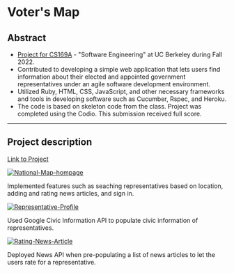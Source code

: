 # Voter's Map 

## Abstract

- [Project for CS169A](https://docs.google.com/document/d/15y-eG0DyoGsoWGvw6jw-ciy7EJ2IJLas96qdQwPbYv8/edit?usp=sharing) - "Software Engineering" at UC Berkeley during Fall 2022.
- Contributed to developing a simple web application that lets users find information about their elected and appointed government representatives under an agile software development environment. 
- Utilized Ruby, HTML, CSS, JavaScript, and other necessary frameworks and tools in developing software such as Cucumber, Rspec, and Heroku.
- The code is based on skeleton code from the class. Project was completed using the Codio. This submission received full score.

---

## Project description

[Link to Project](https://votemap20.herokuapp.com/)

<a href="https://ibb.co/mJyTFHj"><img src="https://i.ibb.co/F6Y3qBr/National-Map-hompage.png" alt="National-Map-hompage" border="0"></a>

Implemented features such as seaching representatives based on location, adding and rating news articles, and sign in. 

<a href="https://imgbb.com/"><img src="https://i.ibb.co/8PnzcmD/Representative-Profile.png" alt="Representative-Profile" border="0"></a>

Used Google Civic Information API to populate civic information of representatives. 

<a href="https://ibb.co/170qt6f"><img src="https://i.ibb.co/BcfZ5NV/Rating-News-Article.png" alt="Rating-News-Article" border="0"></a>

Deployed News API when pre-populating a list of news articles to let the users rate for a representative.
